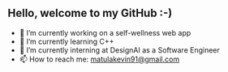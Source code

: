 ## Hello, welcome to my GitHub :-) 

- 🔭 I’m currently working on a self-wellness web app
- 🌱 I’m currently learning C++
- 👯 I’m currently interning at DesignAI as a Software Engineer
- 📫 How to reach me: matulakevin91@gmail.com
